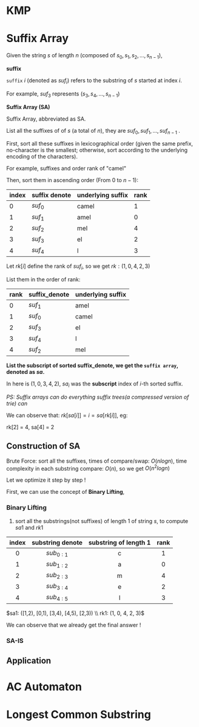 # KMP










# Suffix Array

Given the string $s$ of length $n$ (composed of $s_0, s_1, s_2, ..., s_{n-1}$),

**suffix**

`suffix` $i$ (denoted as $suf_i$) refers to the substring of $s$ started at index $i$.

For example, $suf_3$ represents $(s_3, s_4, ..., s_{n-1})$

**Suffix Array (SA)**

Suffix Array, abbreviated as SA.

List all the suffixes of of $s$ (a total of $n$), they are $suf_0, suf_1, \ldots, suf_{n-1}$ .

First, sort all these suffixes in lexicographical order (given the same prefix, no-character is the smallest; otherwise, sort according to the underlying encoding of the characters).

For example, suffixes and order rank of "camel"

Then, sort them in ascending order (From $0$ to $n-1$):

| index | suffix denote | underlying suffix | rank |
| ----- | ------------- | ----------------- | ---- |
| 0     | $suf_0$     | camel             | 1    |
| 1     | $suf_1$     | amel              | 0    |
| 2     | $suf_2$     | mel               | 4    |
| 3     | $suf_3$     | el                | 2    |
| 4     | $suf_4$     | l                 | 3    |

Let $rk[i]$ define the rank of $suf_i$, so we get $rk : (1, 0, 4, 2, 3)$


List them in the order of rank:

| rank | suffix_denote | underlying suffix |
| ---- | ------------- | ----------------- |
| 0    | $suf_1$     | amel              |
| 1    | $suf_0$     | camel             |
| 2    | $suf_3$     | el                |
| 3    | $suf_4$     | l                 |
| 4    | $suf_2$     | mel               |


**List the subscript of sorted suffix_denote, we get the `suffix array`, denoted as $sa$.**

In here is $(1, 0, 3, 4, 2)$, $sa_i$ was the **subscript** index of $i$-th sorted suffix.

*PS: Suffix arrays can do everything suffix trees(a compressed version of trie) can*


We can observe that: $rk[sa[i]] = i = sa[rk[i]]$, eg:

rk[2] = 4, sa[4] = 2


## Construction of SA


Brute Force: sort all the suffixes, times of compare/swap: $O(nlogn)$, time complexity in each substring compare: $O(n)$, so we get $O(n^2logn)$

Let we optimize it step by step !

First, we can use the concept of **Binary Lifting**, 

### Binary Lifting

1. sort all the substrings(not suffixes) of length 1 of string $s$, to compute $sa1$ and $rk1$

| index | substring denote | substring of length 1 | rank |
| :---: | :--------------: | :-------------------: | :--: |
|   0   |  $sub_{0:1}$  |           c           |  1  |
|   1   |  $sub_{1:2}$  |           a           |  0  |
|   2   |  $sub_{2:3}$  |           m           |  4  |
|   3   |  $sub_{3:4}$  |           e           |  2  |
|   4   |  $sub_{4:5}$  |           l           |  3  |

$sa1: ([1,2), [0,1), [3,4), [4,5), [2,3)) \\ rk1: (1, 0, 4, 2, 3)$

We can observe that we already get the final answer ! 




### SA-IS




## Application










# AC Automaton













# Longest Common Substring
